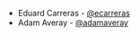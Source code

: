 * Eduard Carreras - [@ecarreras](https://github.com/ecarreras)
* Adam Averay - [@adamaveray](https://github.com/adamaveray)
